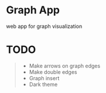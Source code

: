 # Graph App
web app for graph visualization

# TODO
> - Make arrows on graph edges
> - Make double edges
> - Graph insert
> - Dark theme
